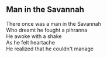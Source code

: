 Man in the Savannah
---
There once was a man in the Savannah   
Who dreamt he fought a pihranna  
He awoke with a shake   
As he felt heartache  
He realized that he couldn't manage   
